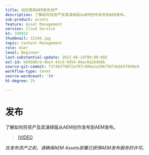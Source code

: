 ```yaml
---
title: 如何使用AEM发布资产
description: 了解如何将资产及其演绎版从AEM创作发布到AEM发布。
sub-product: assets
feature: Asset Management
version: Cloud Service
kt: 330932
thumbnail: 32194.jpg
topic: Content Management
role: User
level: Beginner
last-substantial-update: 2022-06-14T00:00:00Z
exl-id: b69508c9-4be3-43c9-9d54-84ac0a2b4b6b
source-git-commit: f37483f90f2a707c906e1e206795fdebb5f698e9
workflow-type: tm+mt
source-wordcount: '50'
ht-degree: 2%

---
```


# 发布

了解如何将资产及其演绎版从AEM创作发布到AEM发布。

>[!VIDEO](https://video.tv.adobe.com/v/330932/?quality=12&learn=on&hidetitle=true)

_在发布资产之前，请确保AEM Assets部署已获得AEM发布服务的许可。_
